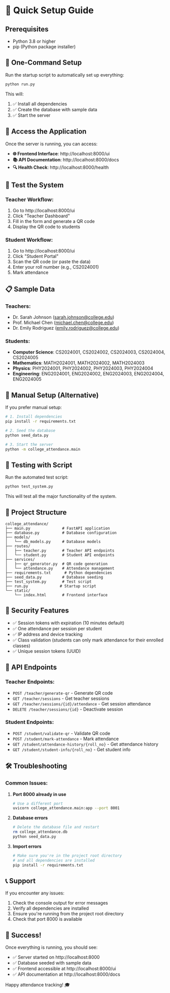 # 🚀 Quick Setup Guide

## Prerequisites
- Python 3.8 or higher
- pip (Python package installer)

## 🎯 One-Command Setup

Run the startup script to automatically set up everything:

```bash
python run.py
```

This will:
1. ✅ Install all dependencies
2. ✅ Create the database with sample data
3. ✅ Start the server

## 📱 Access the Application

Once the server is running, you can access:

- **🌐 Frontend Interface**: http://localhost:8000/ui
- **📚 API Documentation**: http://localhost:8000/docs
- **🔍 Health Check**: http://localhost:8000/health

## 🧪 Test the System

### Teacher Workflow:
1. Go to http://localhost:8000/ui
2. Click "Teacher Dashboard"
3. Fill in the form and generate a QR code
4. Display the QR code to students

### Student Workflow:
1. Go to http://localhost:8000/ui
2. Click "Student Portal"
3. Scan the QR code (or paste the data)
4. Enter your roll number (e.g., CS2024001)
5. Mark attendance

## 📋 Sample Data

### Teachers:
- Dr. Sarah Johnson (sarah.johnson@college.edu)
- Prof. Michael Chen (michael.chen@college.edu)
- Dr. Emily Rodriguez (emily.rodriguez@college.edu)

### Students:
- **Computer Science**: CS2024001, CS2024002, CS2024003, CS2024004, CS2024005
- **Mathematics**: MATH2024001, MATH2024002, MATH2024003
- **Physics**: PHY2024001, PHY2024002, PHY2024003, PHY2024004
- **Engineering**: ENG2024001, ENG2024002, ENG2024003, ENG2024004, ENG2024005

## 🔧 Manual Setup (Alternative)

If you prefer manual setup:

```bash
# 1. Install dependencies
pip install -r requirements.txt

# 2. Seed the database
python seed_data.py

# 3. Start the server
python -m college_attendance.main
```

## 🧪 Testing with Script

Run the automated test script:

```bash
python test_system.py
```

This will test all the major functionality of the system.

## 📁 Project Structure

```
college_attendance/
├── main.py              # FastAPI application
├── database.py          # Database configuration
├── models/
│   └── db_models.py     # Database models
├── routes/
│   ├── teacher.py       # Teacher API endpoints
│   └── student.py       # Student API endpoints
├── services/
│   ├── qr_generator.py  # QR code generation
│   └── attendance.py    # Attendance management
├── requirements.txt      # Python dependencies
├── seed_data.py         # Database seeding
├── test_system.py       # Test script
├── run.py              # Startup script
└── static/
    └── index.html       # Frontend interface
```

## 🔐 Security Features

- ✅ Session tokens with expiration (10 minutes default)
- ✅ One attendance per session per student
- ✅ IP address and device tracking
- ✅ Class validation (students can only mark attendance for their enrolled classes)
- ✅ Unique session tokens (UUID)

## 🚀 API Endpoints

### Teacher Endpoints:
- `POST /teacher/generate-qr` - Generate QR code
- `GET /teacher/sessions` - Get teacher sessions
- `GET /teacher/sessions/{id}/attendance` - Get session attendance
- `DELETE /teacher/sessions/{id}` - Deactivate session

### Student Endpoints:
- `POST /student/validate-qr` - Validate QR code
- `POST /student/mark-attendance` - Mark attendance
- `GET /student/attendance-history/{roll_no}` - Get attendance history
- `GET /student/student-info/{roll_no}` - Get student info

## 🛠️ Troubleshooting

### Common Issues:

1. **Port 8000 already in use**
   ```bash
   # Use a different port
   uvicorn college_attendance.main:app --port 8001
   ```

2. **Database errors**
   ```bash
   # Delete the database file and restart
   rm college_attendance.db
   python seed_data.py
   ```

3. **Import errors**
   ```bash
   # Make sure you're in the project root directory
   # and all dependencies are installed
   pip install -r requirements.txt
   ```

## 📞 Support

If you encounter any issues:
1. Check the console output for error messages
2. Verify all dependencies are installed
3. Ensure you're running from the project root directory
4. Check that port 8000 is available

## 🎉 Success!

Once everything is running, you should see:
- ✅ Server started on http://localhost:8000
- ✅ Database seeded with sample data
- ✅ Frontend accessible at http://localhost:8000/ui
- ✅ API documentation at http://localhost:8000/docs

Happy attendance tracking! 🎓 